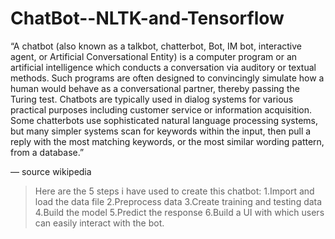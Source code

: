 # ChatBot--NLTK-and-Tensorflow

“A chatbot (also known as a talkbot, chatterbot, Bot, IM bot, interactive agent, or Artificial Conversational Entity) is a computer program or an artificial intelligence which conducts a conversation via auditory or textual methods. Such programs are often designed to convincingly simulate how a human would behave as a conversational partner, thereby passing the Turing test. Chatbots are typically used in dialog systems for various practical purposes including customer service or information acquisition. Some chatterbots use sophisticated natural language processing systems, but many simpler systems scan for keywords within the input, then pull a reply with the most matching keywords, or the most similar wording pattern, from a database.”

— source wikipedia

>Here are the 5 steps i have used to  create this chatbot:
1.Import and load the data file
2.Preprocess data
3.Create training and testing data
4.Build the model
5.Predict the response
6.Build a UI with which users can easily interact with the bot.
